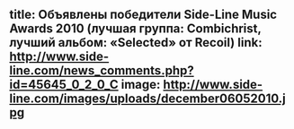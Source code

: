 title: Объявлены победители Side-Line Music Awards 2010 (лучшая группа: Combichrist, лучший альбом: «Selected» от Recoil)
link: http://www.side-line.com/news_comments.php?id=45645_0_2_0_C
image: http://www.side-line.com/images/uploads/december06052010.jpg
---
